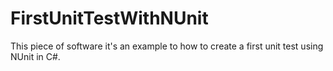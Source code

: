 # FirstUnitTestWithNUnit
This piece of software it's an example to how to create a first unit test using NUnit in C#.
